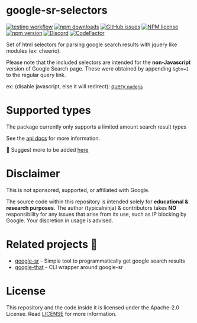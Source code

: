 # google-sr-selectors


[![testing workflow](https://github.com/typicalninja/google-sr/actions/workflows/tests.yml/badge.svg)](https://github.com/typicalninja/google-sr)
[![npm downloads](https://img.shields.io/npm/dw/google-sr-selectors)](https://www.npmjs.com/package/google-sr-selectors)
[![GitHub issues](https://img.shields.io/github/issues/typicalninja/google-sr)](https://github.com/typicalninja/google-sr/issues)
[![NPM license](https://img.shields.io/npm/l/google-sr-selectors)](https://www.npmjs.com/package/google-sr-selectors)
[![npm version](https://img.shields.io/npm/v/google-sr-selectors)](https://www.npmjs.com/package/google-sr-selectors)
[![Discord](https://img.shields.io/discord/807868280387665970)](https://discord.gg/ynwckXS9T2)
[![CodeFactor](https://www.codefactor.io/repository/github/typicalninja/google-sr/badge)](https://www.codefactor.io/repository/github/typicalninja/google-sr)

Set of html selectors for parsing google search results with jquery like modules (ex: cheerio).

Please note that the included selectors are intended for the **non-Javascript** version of Google Search page. 
These were obtained by appending `&gbv=1` to the regular query link.

ex: (disable javascript, else it will redirect): [query `nodejs`](https://www.google.com/search?hl=en&q=nodejs&gbv=1)

# Supported types

The package currently only supports a limited amount search result types

See the [api docs](https://github.com/typicalninja/google-sr/blob/master/packages/google-sr-selectors/API.md) for more information.

🌟 Suggest more to be added [here](https://github.com/typicalninja/google-sr/discussions/new?category=ideas)

# Disclaimer

This is not sponsored, supported, or affiliated with Google.

The source code within this repository is intended solely for **educational & research purposes**.
The author (typicalninja) & contributors takes **NO** responsibility for any issues that arise from its use, such as IP blocking by Google. Your discretion in usage is advised.

# Related projects 🥂

* [google-sr](https://g-sr.vercel.app/google/sr) - Simple tool to programmatically get google search results
* [google-that](https://g-sr.vercel.app/google/that) - CLI wrapper around google-sr

# License

This repository and the code inside it is licensed under the Apache-2.0 License. Read [LICENSE](./LICENSE) for more information.